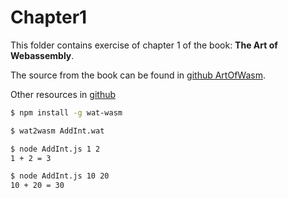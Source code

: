 # Chapter1

This folder contains exercise of chapter 1 of the book: **The Art of Webassembly**.

The source from the book can be found in [github ArtOfWasm](https://github.com/battlelinegames/ArtOfWasm).

Other resources in [github](https://github.com/mbasso/awesome-wasm)

```bash
$ npm install -g wat-wasm

$ wat2wasm AddInt.wat
```

```bash
$ node AddInt.js 1 2
1 + 2 = 3

$ node AddInt.js 10 20
10 + 20 = 30
```

